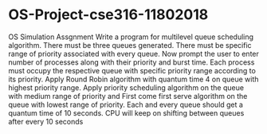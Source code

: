 # OS-Project-cse316-11802018
OS Simulation Assgnment
Write a program for multilevel queue scheduling algorithm. 
There must be three queues generated. 
There must be specific range of priority associated with every queue. 
Now prompt the user to enter number of processes along with their priority and burst time. 
Each process must occupy the respective queue with specific priority range according to its priority. 
Apply Round Robin algorithm with quantum time 4 on queue with highest priority range.
Apply priority scheduling algorithm on the queue with medium range of priority and First come first serve algorithm on the queue with lowest range of priority. 
Each and every queue should get a quantum time of 10 seconds. CPU will keep on shifting between queues after every 10 seconds
